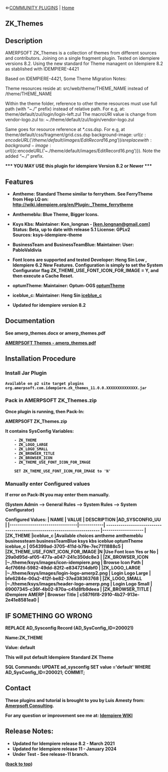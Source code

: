 &lArr;[COMMUNITY PLUGINS](../README.md) | [Home](../README.md)
## <b>ZK_Themes</b>

<a name="readme-top"></a>

## <b>Description</b>

AMERPSOFT ZK_Themes is a collection of themes from different sources and contributors. 
Joining on a single fragment plugin. Tested on idempiere versions 8.2.
Using the new standard for Theme managent on Idempiere 8.2 as stablished with IDEMPIERE-4421

Based on IDEMPIERE-4421, Some Theme Migration Notes:

Theme resources reside at:
src/web/theme/THEME_NAME 
instead of /theme/THEME_NAME

Within the theme folder, reference to other theme resources must use full path (with “~./” prefix) instead of relative path. 
For e.g, at:
theme/default/zul/login/login-left.zul
The macroURI value is change from vendor-logo.zul
to:
~./theme/default/zul/login/vendor-logo.zul


Same goes for resource reference at *.css.dsp. 
For e.g, at theme/default/css/fragment/grid.css.dsp background-image: url(${c:encodeURL('/theme/default/images/EditRecord16.png')}) 
is replace with:
background-image: url(${c:encodeURL('~./theme/default/images/EditRecord16.png')}). 
Note the added “~./” prefix.
</pre>

<b>*** YOU MAY USE this plugin for idempiere Version 8.2 or Newer *** 


## <b>Features</b>

* <b>Amtheme:</b> Standard Theme similar to ferrythem.
See FerryTheme from Hiep LQ on:
http://wiki.idempiere.org/en/Plugin:_Theme_ferrytheme

* <b>Amthemeblu:</b> Blue Theme, Bigger Icons.

* <b>Ksys Kbs:</b>
Maintainer: Ken_longnan - [ken.longnan@gmail.com]
Status: Beta, up to date with release 5.1
License: GPLv2
Sources: ksys-idempiere-theme

* <b>BusinessTeam and BusinessTeamBlue:</b>
Maintainer: User: PabloValdivia

* <b>Font Icons are supported and tested</b>
Developer: Heng Sin Low , Idempiere 6.2 New Features.
Configuration is simply to set the System Configurator flag ZK_THEME_USE_FONT_ICON_FOR_IMAGE = Y, and then execute a Cache Reset.

* <b>optumTheme:</b>
Maintainer: Optum-OGS
[optumTheme](https://github.com/Optum-OGS/iDempiereOptumTheme)

* <b>iceblue_c:</b>
Maintainer: Heng Sin
[iceblue_c](https://github.com/hengsin/idempiere-examples)

* <b>Updated for idempiere version 8.2</b>

## <b>Documentation</b>


See <b>amerp_themes.docx</b>   or   <b>amerp_themes.pdf</b>


[AMERPSOFT Themes - amerp_themes.pdf ](./documentation/amerp_themes.pdf)

## <b>Installation Procedure</b>

### <b>Install Jar Plugin </b>
    Available on p2 site target plugins
    org.amerpsoft.com.idempiere.zk_themes_11.0.0.XXXXXXXXXXXXXX.jar

### <b>Pack in AMERPSOFT ZK_Themes.zip</b>

Once plugin is running, then Pack-In:

<b>AMERPSOFT ZK_Themes.zip</b>

It contains SysConfig Variables:
```text
    - ZK_THEME 
    - ZK_LOGO_LARGE
    - ZK_LOGO_SMALL
    - ZK_BROWSER_TITLE
    - ZK_BROWSER_ICON
    - ZK_THEME_USE_FONT_ICON_FOR_IMAGE 
    
    SET ZK_THEME_USE_FONT_ICON_FOR_IMAGE to 'N'
```

### <b>Manually enter Configured values</b>

If error on Pack-IN you may enter them manually.

(System Admin --> General Rules --> System Rules --> System Configurator)

Configured Values:
| NAME	                          | VALUE	   | DESCRIPTION	                                                           |AD_SYSCONFIG_UU      |
|---------------------------------|------------| ------------------------------------------------------------------------- |-------------------- | 
|ZK_THEME	                      |iceblue_c	       |Available choices amtheme amthemeblu businessteam businessTeamBlue ksys kbs iceblue optumTheme iceblue_c |	054399ad-3705-411d-b79e-7ec7111888c5 |
|ZK_THEME_USE_FONT_ICON_FOR_IMAGE |N	       |Use Font Icon Yes or No	                                                   | 29a0d95d-af05-477a-a047-241c350dc8e3 |
|ZK_BROWSER_ICON	              |~./theme/ksys/images/icon-idempiere.png	| Browse Icon Path	| 4cf766fd-5982-49dd-82f2-e8347214dbf0 |
|ZK_LOGO_LARGE	                  |~./theme/ksys/images/login-logo-amerp2.png	| Login Logo Large	| bfe6284e-00a2-412f-be82-37ed38363768 |
|ZK_LOGO_SMALL	                  |~./theme/ksys/images/header-logo-amerp.png	| Login Logo Small	| 69007345-c36f-4b02-870a-c41d8fb9deea |
|ZK_BROWSER_TITLE	              | iDempiere AMERP |	Browser Title	| c587f6f8-2910-4b27-913e-2e41e8581ea0 |


## <b>IF SOMETHING GO WRONG</b>

REPLACE AD_Sysconfig Record (AD_SysConfig_ID=200021)

Name:ZK_THEME

Value: default

This will put default Idempiere Standard ZK Theme
    
SQL Commands: 
UPDATE ad_sysconfig SET value ='default' WHERE AD_SysConfig_ID=200021;
COMMIT;


<!-- CONTACT -->
## Contact

These plugins and tutorial is brought to you by Luis Amesty from: [Amerpsoft Consulting](http://amerpsoft.com/). 

For any question or improvement see me at: [Idempiere WIKI](https://wiki.idempiere.org/en/User:Luisamesty)


## Release Notes:

- Updated for Idempiere release 8.2 - March 2021
- Updated for Idempiere release 11 - January 2024
- Under Test - See release-11 branch.

<p align="left">(<a href="#readme-top">back to top</a>)</p>
